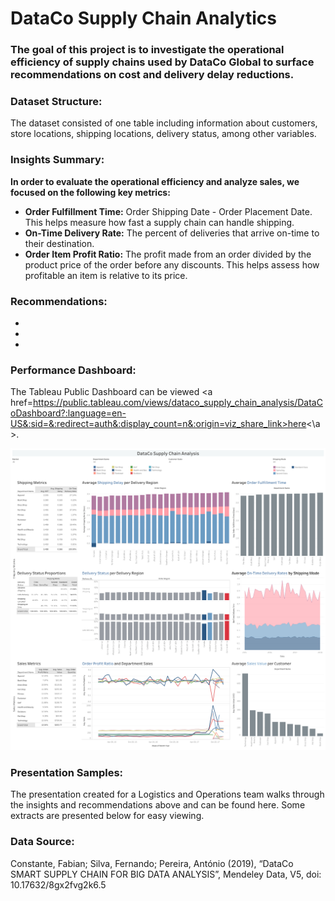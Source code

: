 # DataCo Supply Chain Analytics
 
### The goal of this project is to investigate the operational efficiency of supply chains used by DataCo Global to surface recommendations on cost and delivery delay reductions.

### Dataset Structure:
The dataset consisted of one table including information about customers, store locations, shipping locations, delivery status, among other variables.

### Insights Summary:
**In order to evaluate the operational efficiency and analyze sales, we focused on the following key metrics:**
- **Order Fulfillment Time:** Order Shipping Date - Order Placement Date. This helps measure how fast a supply chain can handle shipping.
- **On-Time Delivery Rate:** The percent of deliveries that arrive on-time to their destination.
- **Order Item Profit Ratio:** The profit made from an order divided by the product price of the order before any discounts. This helps assess how profitable an item is relative to its price.

### Recommendations:
- 
- 
- 

### Performance Dashboard:
The Tableau Public Dashboard can be viewed <a href=https://public.tableau.com/views/dataco_supply_chain_analysis/DataCoDashboard?:language=en-US&:sid=&:redirect=auth&:display_count=n&:origin=viz_share_link>here<\a>.

![DataCo Performance Dashboard](dashboard.png)

### Presentation Samples:
The presentation created for a Logistics and Operations team walks through the insights and recommendations above and can be found here. Some extracts are presented below for easy viewing.

### Data Source:
Constante, Fabian; Silva, Fernando; Pereira, António (2019), “DataCo SMART SUPPLY CHAIN FOR BIG DATA ANALYSIS”, Mendeley Data, V5, doi: 10.17632/8gx2fvg2k6.5